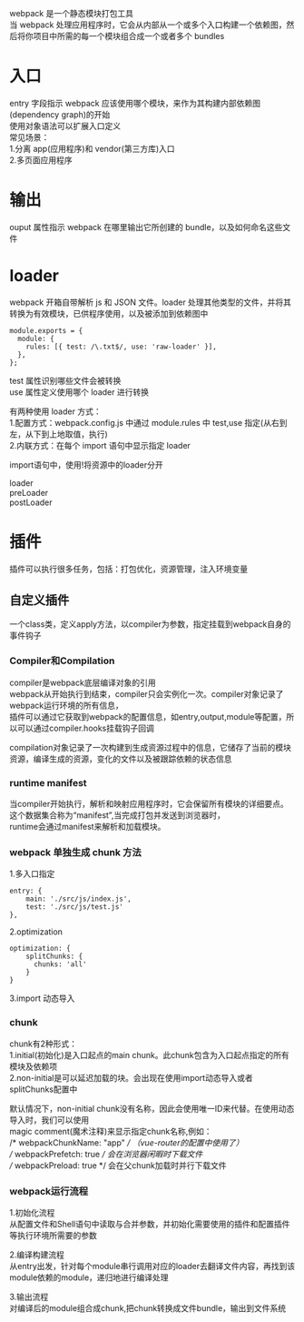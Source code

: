 webpack 是一个静态模块打包工具  
当 webpack 处理应用程序时，它会从内部从一个或多个入口构建一个依赖图，然后将你项目中所需的每一个模块组合成一个或者多个 bundles

# 入口

entry 字段指示 webpack 应该使用哪个模块，来作为其构建内部依赖图(dependency graph)的开始  
使用对象语法可以扩展入口定义  
常见场景：  
1.分离 app(应用程序)和 vendor(第三方库)入口  
2.多页面应用程序

# 输出

ouput 属性指示 webpack 在哪里输出它所创建的 bundle，以及如何命名这些文件

# loader

webpack 开箱自带解析 js 和 JSON 文件。loader 处理其他类型的文件，并将其转换为有效模块，已供程序使用，以及被添加到依赖图中

```
module.exports = {
  module: {
    rules: [{ test: /\.txt$/, use: 'raw-loader' }],
  },
};
```

test 属性识别哪些文件会被转换  
use 属性定义使用哪个 loader 进行转换

有两种使用 loader 方式：  
1.配置方式：webpack.config.js 中通过 module.rules 中 test,use 指定(从右到左，从下到上地取值，执行)  
2.内联方式：在每个 import 语句中显示指定 loader

import语句中，使用!将资源中的loader分开    

loader   
preLoader    
postLoader   

# 插件

插件可以执行很多任务，包括：打包优化，资源管理，注入环境变量   

## 自定义插件  
一个class类，定义apply方法，以compiler为参数，指定挂载到webpack自身的事件钩子    

### Compiler和Compilation
compiler是webpack底层编译对象的引用   
webpack从开始执行到结束，compiler只会实例化一次。compiler对象记录了webpack运行环境的所有信息，   
插件可以通过它获取到webpack的配置信息，如entry,output,module等配置，所以可以通过compiler.hooks挂载钩子回调        
           
compilation对象记录了一次构建到生成资源过程中的信息，它储存了当前的模块资源，编译生成的资源，变化的文件以及被跟踪依赖的状态信息    



### runtime manifest  
当compiler开始执行，解析和映射应用程序时，它会保留所有模块的详细要点。这个数据集合称为“manifest”,当完成打包并发送到浏览器时，   
runtime会通过manifest来解析和加载模块。    

### webpack 单独生成 chunk 方法

1.多入口指定

```
entry: {
    main: './src/js/index.js',
    test: './src/js/test.js'
},
```

2.optimization

```
optimization: {
    splitChunks: {
      chunks: 'all'
    }
}
```

3.import 动态导入   

### chunk
chunk有2种形式：    
1.initial(初始化)是入口起点的main chunk。此chunk包含为入口起点指定的所有模块及依赖项    
2.non-initial是可以延迟加载的块。会出现在使用import动态导入或者splitChunks配置中   

默认情况下，non-initial chunk没有名称，因此会使用唯一ID来代替。在使用动态导入时，我们可以使用    
magic comment(魔术注释)来显示指定chunk名称,例如：       
/* webpackChunkName: "app" */ （vue-router的配置中使用了）    
/* webpackPrefetch: true */ 会在浏览器闲暇时下载文件      
/* webpackPreload: true */ 会在父chunk加载时并行下载文件    


### webpack运行流程   
1.初始化流程    
从配置文件和Shell语句中读取与合并参数，并初始化需要使用的插件和配置插件等执行环境所需要的参数     
     
2.编译构建流程     
从entry出发，针对每个module串行调用对应的loader去翻译文件内容，再找到该module依赖的module，递归地进行编译处理    

3.输出流程   
对编译后的module组合成chunk,把chunk转换成文件bundle，输出到文件系统   
